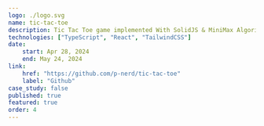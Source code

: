```yaml
---
logo: ./logo.svg
name: tic-tac-toe
description: Tic Tac Toe game implemented With SolidJS & MiniMax Algorithm
technologies: ["TypeScript", "React", "TailwindCSS"]
date:
    start: Apr 28, 2024
    end: May 24, 2024
link:
    href: "https://github.com/p-nerd/tic-tac-toe"
    label: "Github"
case_study: false
published: true
featured: true
order: 4
---
```

